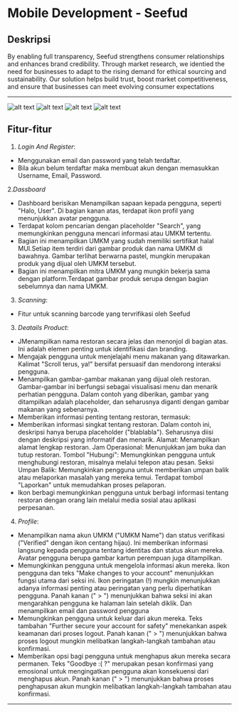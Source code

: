 # Mobile Development - Seefud

## Deskripsi
By enabling full transparency, Seefud strengthens consumer relationships and enhances brand credibility. Through market research, we identied the need for businesses to adapt to the rising demand for ethical sourcing and sustainability. Our solution helps build trust, boost market competitiveness, and ensure that businesses can meet evolving consumer expectations

---
![alt text](https://github.com/NeiNay/Seefud-MD/blob/home/app/src/main/java/com/seefud/seefud/ui/welcome.xml.png)
![alt text](https://github.com/NeiNay/Seefud-MD/blob/home/app/src/main/java/com/seefud/seefud/ui/login.xml.png)
![alt text](https://github.com/NeiNay/Seefud-MD/blob/home/app/src/main/java/com/seefud/seefud/ui/register.xml.png)
![alt text](https://github.com/NeiNay/Seefud-MD/blob/home/app/src/main/java/com/seefud/seefud/ui/detail_pg.xml.png)
## Fitur-fitur
1. *Login And Register*:

- Menggunakan email dan password yang telah terdaftar.
- Bila akun belum terdaftar maka membuat akun dengan memasukkan Username, Email, Password.

2.*Dassboard*

- Dashboard berisikan Menampilkan sapaan kepada pengguna, seperti "Halo, User".
Di bagian kanan atas, terdapat ikon profil yang menunjukkan avatar pengguna.
- Terdapat kolom pencarian dengan placeholder "Search", yang memungkinkan pengguna mencari informasi atau UMKM tertentu.
- Bagian ini menampilkan UMKM yang sudah memiliki sertifikat halal MUI.Setiap item terdiri dari gambar produk dan nama UMKM di bawahnya. Gambar terlihat berwarna pastel, mungkin merupakan produk yang dijual oleh UMKM tersebut.
- Bagian ini menampilkan mitra UMKM yang mungkin bekerja sama dengan platform.Terdapat gambar produk serupa dengan bagian sebelumnya dan nama UMKM.
  
3. *Scanning*:

- Fitur untuk scanning barcode yang tervrifikasi oleh Seefud

3. *Deatails Product*:

- JMenampilkan nama restoran secara jelas dan menonjol di bagian atas. Ini adalah elemen penting untuk identifikasi dan branding.
- Mengajak pengguna untuk menjelajahi menu makanan yang ditawarkan. Kalimat "Scroll terus, ya!" bersifat persuasif dan mendorong interaksi pengguna.
- Menampilkan gambar-gambar makanan yang dijual oleh restoran. Gambar-gambar ini berfungsi sebagai visualisasi menu dan menarik perhatian pengguna. Dalam contoh yang diberikan, gambar yang ditampilkan adalah placeholder, dan seharusnya diganti dengan gambar makanan yang sebenarnya.
- Memberikan informasi penting tentang restoran, termasuk:
- Memberikan informasi singkat tentang restoran. Dalam contoh ini, deskripsi hanya berupa placeholder ("blablabla"). Seharusnya diisi dengan deskripsi yang informatif dan menarik.
Alamat: Menampilkan alamat lengkap restoran.
Jam Operasional: Menunjukkan jam buka dan tutup restoran.
Tombol "Hubungi": Memungkinkan pengguna untuk menghubungi restoran, misalnya melalui telepon atau pesan.
Seksi Umpan Balik: Memungkinkan pengguna untuk memberikan umpan balik atau melaporkan masalah yang mereka temui. Terdapat tombol "Laporkan" untuk memudahkan proses pelaporan.
- Ikon berbagi memungkinkan pengguna untuk berbagi informasi tentang restoran dengan orang lain melalui media sosial atau aplikasi perpesanan.

4. *Profile*:

- Menampilkan nama akun UMKM ("UMKM Name") dan status verifikasi ("Verified" dengan ikon centang hijau). Ini memberikan informasi langsung kepada pengguna tentang identitas dan status akun mereka. Avatar pengguna berupa gambar kartun perempuan juga ditampilkan.
- Memungkinkan pengguna untuk mengelola informasi akun mereka. Ikon pengguna dan teks "Make changes to your account" menunjukkan fungsi utama dari seksi ini. Ikon peringatan (!) mungkin menunjukkan adanya informasi penting atau peringatan yang perlu diperhatikan pengguna. Panah kanan (" > ") menunjukkan bahwa seksi ini akan mengarahkan pengguna ke halaman lain setelah diklik. Dan menampilkan email dan password pengguna
- Memungkinkan pengguna untuk keluar dari akun mereka. Teks tambahan "Further secure your account for safety" menekankan aspek keamanan dari proses logout. Panah kanan (" > ") menunjukkan bahwa proses logout mungkin melibatkan langkah-langkah tambahan atau konfirmasi.
- Memberikan opsi bagi pengguna untuk menghapus akun mereka secara permanen. Teks "Goodbye :( ?" merupakan pesan konfirmasi yang emosional untuk mengingatkan pengguna akan konsekuensi dari menghapus akun. Panah kanan (" > ") menunjukkan bahwa proses penghapusan akun mungkin melibatkan langkah-langkah tambahan atau konfirmasi.

---

